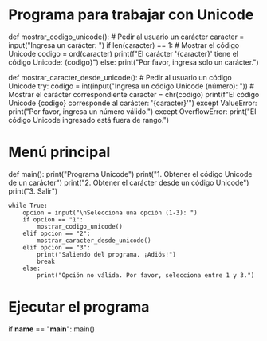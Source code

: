 # Programa para trabajar con Unicode

def mostrar_codigo_unicode():
    # Pedir al usuario un carácter
    caracter = input("Ingresa un carácter: ")
    if len(caracter) == 1:
        # Mostrar el código Unicode
        codigo = ord(caracter)
        print(f"El carácter '{caracter}' tiene el código Unicode: {codigo}")
    else:
        print("Por favor, ingresa solo un carácter.")

def mostrar_caracter_desde_unicode():
    # Pedir al usuario un código Unicode
    try:
        codigo = int(input("Ingresa un código Unicode (número): "))
        # Mostrar el carácter correspondiente
        caracter = chr(codigo)
        print(f"El código Unicode {codigo} corresponde al carácter: '{caracter}'")
    except ValueError:
        print("Por favor, ingresa un número válido.")
    except OverflowError:
        print("El código Unicode ingresado está fuera de rango.")

# Menú principal
def main():
    print("Programa Unicode")
    print("1. Obtener el código Unicode de un carácter")
    print("2. Obtener el carácter desde un código Unicode")
    print("3. Salir")

    while True:
        opcion = input("\nSelecciona una opción (1-3): ")
        if opcion == "1":
            mostrar_codigo_unicode()
        elif opcion == "2":
            mostrar_caracter_desde_unicode()
        elif opcion == "3":
            print("Saliendo del programa. ¡Adiós!")
            break
        else:
            print("Opción no válida. Por favor, selecciona entre 1 y 3.")

# Ejecutar el programa
if __name__ == "__main__":
    main()
